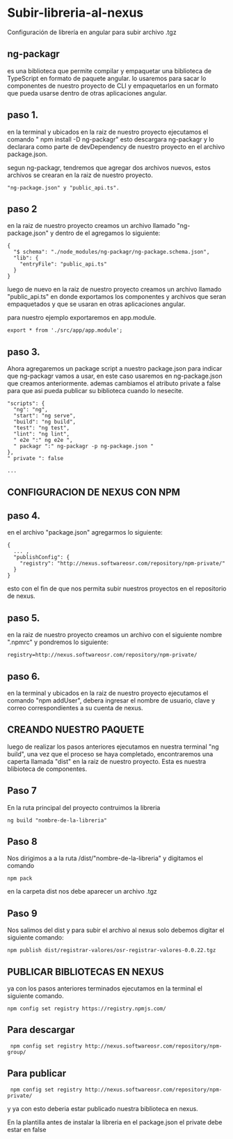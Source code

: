 # Subir-libreria-al-nexus
Configuración de librería en angular para subir archivo .tgz


## ng-packagr 
es una biblioteca que permite compilar y empaquetar una biblioteca de TypeScript en formato de paquete angular.
lo usaremos para sacar lo componentes de nuestro proyecto de CLI y empaquetarlos en un formato que pueda usarse dentro de 
otras aplicaciones angular.

 ## paso 1.

en la terminal y ubicados en la raiz de nuestro proyecto ejecutamos el comando " npm install -D ng-packagr"  esto descargara
ng-packagr y lo declarara como parte de devDependency de nuestro proyecto en el  archivo package.json.

segun ng-packagr, tendremos que agregar dos archivos nuevos, estos archivos se crearan en la raiz de nuestro proyecto.
```
"ng-package.json" y "public_api.ts".
```

## paso 2

en la raiz de nuestro proyecto creamos un archivo llamado "ng-package.json" y dentro de el agregamos lo siguiente:

```
{ 
  "$ schema": "./node_modules/ng-packagr/ng-package.schema.json", 
  "lib": { 
    "entryFile": "public_api.ts" 
  } 
}
```

luego de nuevo en la raiz de nuestro proyecto creamos un archivo llamado "public_api.ts"  en donde exportamos los componentes y archivos
que seran empaquetados y que se usaran en otras aplicaciones angular.

para nuestro ejemplo exportaremos en app.module.

```export * from './src/app/app.module';```

## paso 3.


Ahora agregaremos un package script a nuestro package.json para indicar que  ng-packagr vamos a usar, en este caso usaremos en 
ng-package.json que creamos anteriormente. ademas cambiamos el atributo private a false para que asi pueda publicar su biblioteca cuando lo nesecite.

```
"scripts": { 
  "ng": "ng", 
  "start": "ng serve", 
  "build": "ng build", 
  "test": "ng test", 
  "lint": "ng lint", 
  " e2e ":" ng e2e ", 
  " packagr ":" ng-packagr -p ng-package.json " 
}, 
" private ": false

...
```


## CONFIGURACION DE NEXUS CON NPM

## paso 4.

en el archivo "package.json" agregarmos lo siguiente:
```
{
  ... ,
  "publishConfig": {
    "registry": "http://nexus.softwareosr.com/repository/npm-private/"
  }
}
```
esto con el fin de que nos permita subir  nuestros proyectos en el repositorio de nexus.

## paso 5.

en la raiz de nuestro proyecto creamos un archivo con el siguiente nombre ".npmrc" y pondremos lo siguiente:

```registry=http://nexus.softwareosr.com/repository/npm-private/```


## paso 6.

en la terminal y ubicados en la raiz de nuestro proyecto ejecutamos el comando "npm addUser", debera ingresar el nombre de usuario, clave y correo correspondientes 
a su cuenta de nexus.

## CREANDO NUESTRO PAQUETE

luego de realizar los pasos anteriores ejecutamos en nuestra terminal "ng build", una vez que el proceso se haya completado, encontraremos una caperta llamada "dist" en la raiz 
de nuestro proyecto. Esta es nuestra blibioteca de componentes.


## Paso 7

En la ruta principal del proyecto contruimos la libreria
```
ng build "nombre-de-la-libreria"
```
## Paso 8
Nos dirigimos a a la ruta /dist/"nombre-de-la-libreria" y digitamos el comando
```
npm pack
```
en la carpeta dist nos debe aparecer un archivo .tgz
## Paso 9

Nos salimos del dist y para subir el archivo al nexus solo debemos digitar el siguiente comando:
```
npm publish dist/registrar-valores/osr-registrar-valores-0.0.22.tgz 
```


## PUBLICAR BIBLIOTECAS EN NEXUS

ya con los pasos anteriores terminados ejecutamos en la terminal el siguiente comando.
```
npm config set registry https://registry.npmjs.com/
```

## Para descargar
```
 npm config set registry http://nexus.softwareosr.com/repository/npm-group/   
 ```
 ## Para publicar
 ```
  npm config set registry http://nexus.softwareosr.com/repository/npm-private/
  ```
 
y ya con esto deberia estar publicado nuestra biblioteca en nexus.

En la plantilla antes de instalar la libreria en el package.json el private debe estar en false
